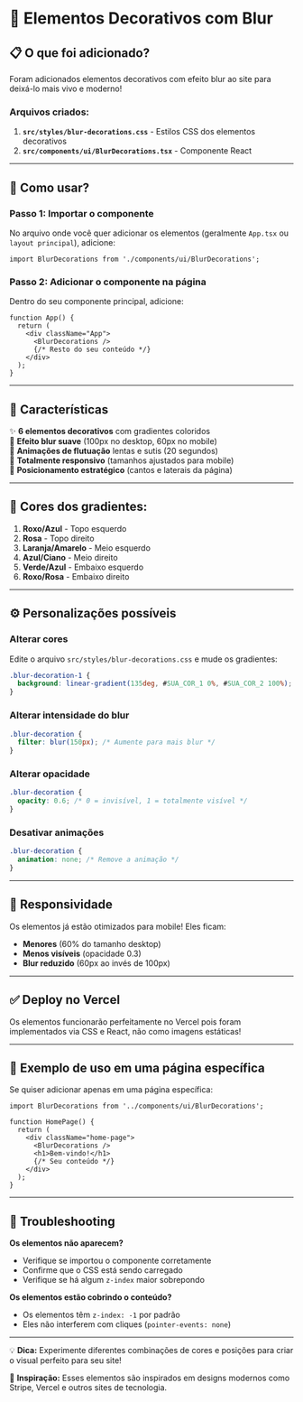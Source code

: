 # 🎨 Elementos Decorativos com Blur

## 📋 O que foi adicionado?

Foram adicionados elementos decorativos com efeito blur ao site para deixá-lo mais vivo e moderno!

### Arquivos criados:

1. **`src/styles/blur-decorations.css`** - Estilos CSS dos elementos decorativos
2. **`src/components/ui/BlurDecorations.tsx`** - Componente React

---

## 🚀 Como usar?

### Passo 1: Importar o componente

No arquivo onde você quer adicionar os elementos (geralmente `App.tsx` ou `layout principal`), adicione:

```tsx
import BlurDecorations from './components/ui/BlurDecorations';
```

### Passo 2: Adicionar o componente na página

Dentro do seu componente principal, adicione:

```tsx
function App() {
  return (
    <div className="App">
      <BlurDecorations />
      {/* Resto do seu conteúdo */}
    </div>
  );
}
```

---

## 🎨 Características

✨ **6 elementos decorativos** com gradientes coloridos  
💨 **Efeito blur suave** (100px no desktop, 60px no mobile)  
🌊 **Animações de flutuação** lentas e sutis (20 segundos)  
📱 **Totalmente responsivo** (tamanhos ajustados para mobile)  
🎯 **Posicionamento estratégico** (cantos e laterais da página)  

---

## 🎨 Cores dos gradientes:

1. **Roxo/Azul** - Topo esquerdo
2. **Rosa** - Topo direito
3. **Laranja/Amarelo** - Meio esquerdo
4. **Azul/Ciano** - Meio direito
5. **Verde/Azul** - Embaixo esquerdo
6. **Roxo/Rosa** - Embaixo direito

---

## ⚙️ Personalizações possíveis

### Alterar cores

Edite o arquivo `src/styles/blur-decorations.css` e mude os gradientes:

```css
.blur-decoration-1 {
  background: linear-gradient(135deg, #SUA_COR_1 0%, #SUA_COR_2 100%);
}
```

### Alterar intensidade do blur

```css
.blur-decoration {
  filter: blur(150px); /* Aumente para mais blur */
}
```

### Alterar opacidade

```css
.blur-decoration {
  opacity: 0.6; /* 0 = invisível, 1 = totalmente visível */
}
```

### Desativar animações

```css
.blur-decoration {
  animation: none; /* Remove a animação */
}
```

---

## 📱 Responsividade

Os elementos já estão otimizados para mobile! Eles ficam:
- **Menores** (60% do tamanho desktop)
- **Menos visíveis** (opacidade 0.3)
- **Blur reduzido** (60px ao invés de 100px)

---

## ✅ Deploy no Vercel

Os elementos funcionarão perfeitamente no Vercel pois foram implementados via CSS e React, não como imagens estáticas!

---

## 🎯 Exemplo de uso em uma página específica

Se quiser adicionar apenas em uma página específica:

```tsx
import BlurDecorations from '../components/ui/BlurDecorations';

function HomePage() {
  return (
    <div className="home-page">
      <BlurDecorations />
      <h1>Bem-vindo!</h1>
      {/* Seu conteúdo */}
    </div>
  );
}
```

---

## 🐛 Troubleshooting

**Os elementos não aparecem?**
- Verifique se importou o componente corretamente
- Confirme que o CSS está sendo carregado
- Verifique se há algum `z-index` maior sobrepondo

**Os elementos estão cobrindo o conteúdo?**
- Os elementos têm `z-index: -1` por padrão
- Eles não interferem com cliques (`pointer-events: none`)

---

💡 **Dica:** Experimente diferentes combinações de cores e posições para criar o visual perfeito para seu site!

🎨 **Inspiração:** Esses elementos são inspirados em designs modernos como Stripe, Vercel e outros sites de tecnologia.
